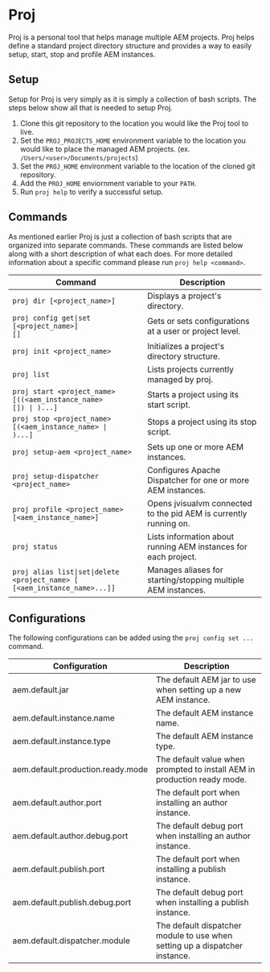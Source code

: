 # Proj
Proj is a personal tool that helps manage multiple AEM projects.  Proj helps define a standard project directory structure and provides a way to easily setup, start, stop and profile AEM instances.

## Setup
Setup for Proj is very simply as it is simply a collection of bash scripts.  The steps below show all that is needed to setup Proj.

1. Clone this git repository to the location you would like the Proj tool to live.
2. Set the `PROJ_PROJECTS_HOME` environment variable to the location you would like to place the managed AEM projects. (ex. `/Users/<user>/Documents/projects`)
3. Set the `PROJ_HOME` environment variable to the location of the cloned git repository.
4. Add the `PROJ_HOME` enviornment variable to your `PATH`.
5. Run `proj help` to verify a successful setup.

## Commands
As mentioned earlier Proj is just a collection of bash scripts that are organized into separate commands.  These commands are listed below along with a short description of what each does.  For more detailed information about a specific command please run `proj help <command>`.

| Command                                                                                             | Description                                                       |
| --------------------------------------------------------------------------------------------------- | ----------------------------------------------------------------- |
| `proj dir [<project_name>]`                                                                         | Displays a project's directory.                                   |
| <code>proj config get&#124;set [<project_name>] <property> [<value>]</code>                         | Gets or sets configurations at a user or project level.           |
| `proj init <project_name>`                                                                          | Initializes a project's directory structure.                      |
| `proj list`                                                                                         | Lists projects currently managed by proj.                         |
| <code>proj start <project_name> [((<aem_instance_name> [<port>]) &#124; <alias>)...]</code>         | Starts a project using its start script.                          |
| <code>proj stop <project_name> [(<aem_instance_name> &#124; <alias>)...]</code>                     | Stops a project using its stop script.                            |
| `proj setup-aem <project_name>`                                                                     | Sets up one or more AEM instances.                                |
| `proj setup-dispatcher <project_name>`                                                              | Configures Apache Dispatcher for one or more AEM instances.       |
| `proj profile <project_name> [<aem_instance_name>]`                                                 | Opens jvisualvm connected to the pid AEM is currently running on. |
| `proj status`                                                                                       | Lists information about running AEM instances for each project.   |
| <code>proj alias list&#124;set&#124;delete <project_name> [<alias> [<aem_instance_name>...]]</code> | Manages aliases for starting/stopping multiple AEM instances.     |

## Configurations
The following configurations can be added using the `proj config set ...` command.

| Configuration                     | Description                                                                 |
| --------------------------------- | --------------------------------------------------------------------------- |
| aem.default.jar                   | The default AEM jar to use when setting up a new AEM instance.              |
| aem.default.instance.name         | The default AEM instance name.                                              |
| aem.default.instance.type         | The default AEM instance type.                                              |
| aem.default.production.ready.mode | The default value when prompted to install AEM in production ready mode.    |
| aem.default.author.port           | The default port when installing an author instance.                        |
| aem.default.author.debug.port     | The default debug port when installing an author instance.                  |
| aem.default.publish.port          | The default port when installing a publish instance.                        |
| aem.default.publish.debug.port    | The default debug port when installing a publish instance.                  |
| aem.default.dispatcher.module     | The default dispatcher module to use when setting up a dispatcher instance. |

